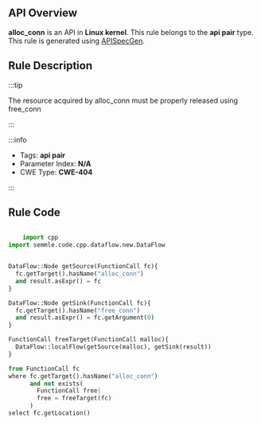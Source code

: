 ---
---


## API Overview
**alloc_conn** is an API in **Linux kernel**. This rule belongs to the **api pair** type. This rule is generated using [APISpecGen](../../tools/APISpecGen).
## Rule Description

:::tip

The resource acquired by alloc_conn must be properly released using free_conn

:::

:::info

- Tags: **api pair**
- Parameter Index: **N/A**
- CWE Type: **CWE-404**

:::

## Rule Code
```python

    import cpp
import semmle.code.cpp.dataflow.new.DataFlow


DataFlow::Node getSource(FunctionCall fc){
  fc.getTarget().hasName("alloc_conn")
  and result.asExpr() = fc
}

DataFlow::Node getSink(FunctionCall fc){
  fc.getTarget().hasName("free_conn")
  and result.asExpr() = fc.getArgument(0)
}

FunctionCall freeTarget(FunctionCall malloc){
  DataFlow::localFlow(getSource(malloc), getSink(result))
}

from FunctionCall fc
where fc.getTarget().hasName("alloc_conn")
      and not exists(
        FunctionCall free| 
        free = freeTarget(fc)
      )
select fc.getLocation()

    
```